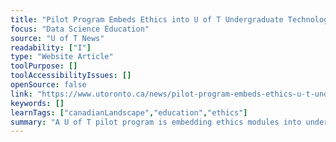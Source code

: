 ```yaml
---
title: "Pilot Program Embeds Ethics into U of T Undergraduate Technology Courses"
focus: "Data Science Education"
source: "U of T News"
readability: ["I"]
type: "Website Article"
toolPurpose: []
toolAccessibilityIssues: []
openSource: false
link: "https://www.utoronto.ca/news/pilot-program-embeds-ethics-u-t-undergraduate-technology-courses"
keywords: []
learnTags: ["canadianLandscape","education","ethics"]
summary: "A U of T pilot program is embedding ethics modules into undergraduate computer science courses to help students better understand the societal impact of new technology. "
---
```


